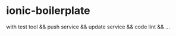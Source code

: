 # ionic-boilerplate
with test tool &amp;&amp; push service &amp;&amp; update service &amp;&amp; code lint &amp;&amp; ...
